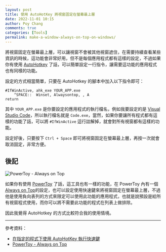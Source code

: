 ```yaml
---
layout: post
title: 使用 AutoHotKey 將視窗固定在螢幕最上層
date: 2022-11-01 10:15
author: Poy Chang
comments: true
categories: [Tools]
permalink: make-a-window-always-on-top-on-windows/
---
```


將視窗固定在螢幕最上層，可以讓視窗不會被其他視窗遮住，在需要持續查看某些資訊的時候，這功能會非常好用，但不是每個應用程式都有這樣的設定，不過如果你有使用 [AutoHotkey](https://www.autohotkey.com/) 了話，可以簡單設定一行指令，讓需要這功能的應用程式也有同樣的功能。

設定的方式相當簡單，只要在 AutoHotkey 的腳本中加入以下指令即可：

```ahk
#IfWinActive, ahk_exe YOUR_APP.exe
    ^SPACE::  Winset, Alwaysontop, , A
return
```

其中 `YOUR_APP.exe` 是你要設定的應用程式的執行檔名，例如我要設定的是 [Visual Studio Code](https://code.visualstudio.com/)，所以執行檔名就是 `Code.exe`，當然，如果你要讓所有程式都有這樣的功能了話，可以將 `#IfWinActive` 這行註解掉，就會對所有視窗都有這樣的功能。

設定好後，只要按下 `Ctrl + Space` 即可將視窗固定在螢幕最上層，再按一次就會取消固定，非常方便。

## 後記

![PowerToy - Always on Top](https://i.imgur.com/XjhiHRe.png)

如果你有使用 [PowerToy](https://learn.microsoft.com/zh-tw/windows/powertoys/?WT.mc_id=DT-MVP-5003022) 了話，這工具也有一樣的功能，在 PowerToy 內有一個 [Always on Top](https://learn.microsoft.com/zh-tw/windows/powertoys/always-on-top?WT.mc_id=DT-MVP-5003022)的設定，也可以設定使用快速鍵來將視窗固定在螢幕最上層，不過他是使用負向表列的方式來限定可以使用此功能的應用程式，也就是說預設是給所有視窗程式使用，而你可以將不需要此功能的程式在列表上做排除。

因此我覺得 AutoHotkey 的方式比較符合我的使用情境。

---

參考資料：

* [在指定的程式下使用 AutoHotKey 執行快速鍵](https://blog.poychang.net/use-auto-hot-key-in-specific-program/)
* [PowerToy - Always on Top](https://learn.microsoft.com/zh-tw/windows/powertoys/always-on-top?WT.mc_id=DT-MVP-5003022)
